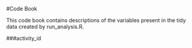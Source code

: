 #Code Book

This code book contains descriptions of the variables present in the tidy data created by run_analysis.R.

###activity_id